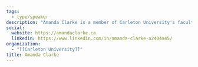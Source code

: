 ```yaml
---
tags:
  - type/speaker
description: "Amanda Clarke is a member of Carleton University's faculty of the School of Public Policy and Administration. Her research examines public sector reform, policymaking and civic engagement, focusing in particular on the impact and role of digital technologies in these domains. Prior to joining Carleton, Clarke completed a doctorate at the Oxford Internet Institute, University of Oxford, as a Pierre Elliott Trudeau scholar, a Clarendon Press scholar and a fellow of the Social Sciences and Humanities Research Council of Canada. She is co-editor of ‘Issues in Canadian Governance’ and author of ‘Opening the Government of Canada: The Federal Bureaucracy in the Digital Age’. In 2017, Dr. Clarke was appointed Public Affairs Research Excellence Chair."
social:
  website: https://amandaclarke.ca
  linkedin: https://www.linkedin.com/in/amanda-clarke-a2404a45/
organization:
  - "[[Carleton University]]"
title: Amanda Clarke
---
```

